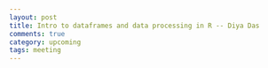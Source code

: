 ```yaml
---
layout: post
title: Intro to dataframes and data processing in R -- Diya Das
comments: true
category: upcoming
tags: meeting
---
```


